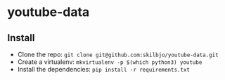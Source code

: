 # youtube-data

## Install 

- Clone the repo: `git clone git@github.com:skilbjo/youtube-data.git`
- Create a virtualenv: `mkvirtualenv -p $(which python3) youtube`
- Install the dependencies: `pip install -r requirements.txt`


